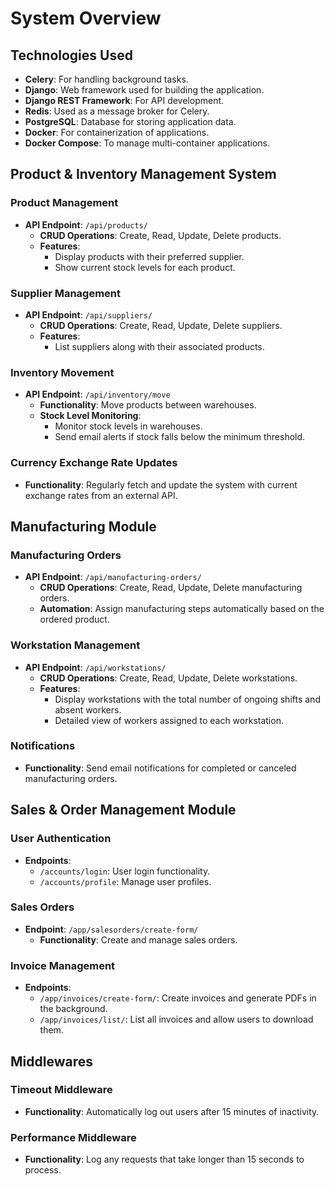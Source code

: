 # System Overview

## Technologies Used

- **Celery**: For handling background tasks.
- **Django**: Web framework used for building the application.
- **Django REST Framework**: For API development.
- **Redis**: Used as a message broker for Celery.
- **PostgreSQL**: Database for storing application data.
- **Docker**: For containerization of applications.
- **Docker Compose**: To manage multi-container applications.

## Product & Inventory Management System

### Product Management
- **API Endpoint**: `/api/products/`
  - **CRUD Operations**: Create, Read, Update, Delete products.
  - **Features**:
    - Display products with their preferred supplier.
    - Show current stock levels for each product.

### Supplier Management
- **API Endpoint**: `/api/suppliers/`
  - **CRUD Operations**: Create, Read, Update, Delete suppliers.
  - **Features**:
    - List suppliers along with their associated products.

### Inventory Movement
- **API Endpoint**: `/api/inventory/move`
  - **Functionality**: Move products between warehouses.
  - **Stock Level Monitoring**:
    - Monitor stock levels in warehouses.
    - Send email alerts if stock falls below the minimum threshold.

### Currency Exchange Rate Updates
- **Functionality**: Regularly fetch and update the system with current exchange rates from an external API.

## Manufacturing Module

### Manufacturing Orders
- **API Endpoint**: `/api/manufacturing-orders/`
  - **CRUD Operations**: Create, Read, Update, Delete manufacturing orders.
  - **Automation**: Assign manufacturing steps automatically based on the ordered product.

### Workstation Management
- **API Endpoint**: `/api/workstations/`
  - **CRUD Operations**: Create, Read, Update, Delete workstations.
  - **Features**:
    - Display workstations with the total number of ongoing shifts and absent workers.
    - Detailed view of workers assigned to each workstation.

### Notifications
- **Functionality**: Send email notifications for completed or canceled manufacturing orders.

## Sales & Order Management Module

### User Authentication
- **Endpoints**:
  - `/accounts/login`: User login functionality.
  - `/accounts/profile`: Manage user profiles.

### Sales Orders
- **Endpoint**: `/app/salesorders/create-form/`
  - **Functionality**: Create and manage sales orders.

### Invoice Management
- **Endpoints**:
  - `/app/invoices/create-form/`: Create invoices and generate PDFs in the background.
  - `/app/invoices/list/`: List all invoices and allow users to download them.

## Middlewares

### Timeout Middleware
- **Functionality**: Automatically log out users after 15 minutes of inactivity.

### Performance Middleware
- **Functionality**: Log any requests that take longer than 15 seconds to process.
